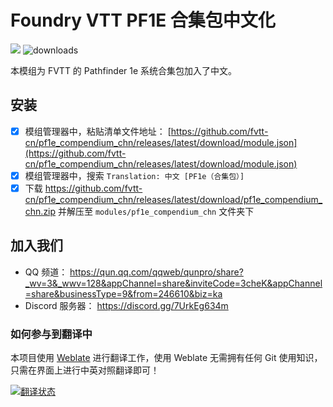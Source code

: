 # Foundry VTT PF1E 合集包中文化

![](https://img.shields.io/badge/Foundry-v11.315-informational) ![downloads](https://img.shields.io/github/downloads/fvtt-cn/pf1e_compendium_chn/total)

本模组为 FVTT 的 Pathfinder 1e 系统合集包加入了中文。

## 安装
- [x] 模组管理器中，粘贴清单文件地址： [https://github.com/fvtt-cn/pf1e_compendium_chn/releases/latest/download/module.json](https://github.com/fvtt-cn/pf1e_compendium_chn/releases/latest/download/module.json)
- [x] 模组管理器中，搜索 `Translation: 中文 [PF1e（合集包）]`
- [x] 下载 https://github.com/fvtt-cn/pf1e_compendium_chn/releases/latest/download/pf1e_compendium_chn.zip 并解压至 `modules/pf1e_compendium_chn` 文件夹下

## 加入我们
- QQ 频道： https://qun.qq.com/qqweb/qunpro/share?_wv=3&_wwv=128&appChannel=share&inviteCode=3cheK&appChannel=share&businessType=9&from=246610&biz=ka
- Discord 服务器： https://discord.gg/7UrkEg634m

### 如何参与到翻译中
本项目使用 [Weblate](https://hosted.weblate.org/) 进行翻译工作，使用 Weblate 无需拥有任何 Git 使用知识，只需在界面上进行中英对照翻译即可！

<a href="https://weblate.dickytwister.org/engage/dnd5e/">
<img src="https://weblate.dickytwister.org/widgets/dnd5e/-/open-graph.png" alt="翻译状态" />
</a>
